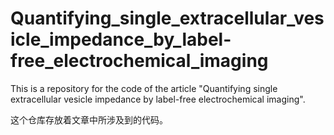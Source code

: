 # Quantifying_single_extracellular_vesicle_impedance_by_label-free_electrochemical_imaging

This is a repository for the code of the article "Quantifying single extracellular vesicle impedance by label-free electrochemical imaging". 

这个仓库存放着文章中所涉及到的代码。
